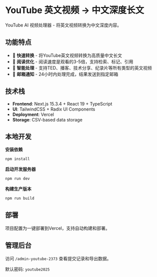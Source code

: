# YouTube 英文视频 → 中文深度长文

YouTube AI 视频处理器 - 将英文视频转换为中文深度内容。

## 功能特点

- 🚀 **快速转换** - 将YouTube英文视频转换为高质量中文长文
- 📖 **阅读优化** - 阅读速度是观看的3-5倍，支持检索、标记、引用
- 🎯 **智能处理** - 支持TED、播客、技术分享、纪录片等所有类型的英文视频
- 📧 **邮箱通知** - 24小时内处理完成，结果发送到指定邮箱

## 技术栈

- **Frontend**: Next.js 15.3.4 + React 19 + TypeScript
- **UI**: TailwindCSS + Radix UI Components  
- **Deployment**: Vercel
- **Storage**: CSV-based data storage

## 本地开发

**安装依赖**
```bash
npm install
```

**启动开发服务器**
```bash
npm run dev
```

**构建生产版本**
```bash
npm run build
```

## 部署

项目配置为一键部署到Vercel，支持自动构建和部署。

## 管理后台

访问 `/admin-youtube-2373` 查看提交记录和导出数据。

默认密码: `youtube2025`